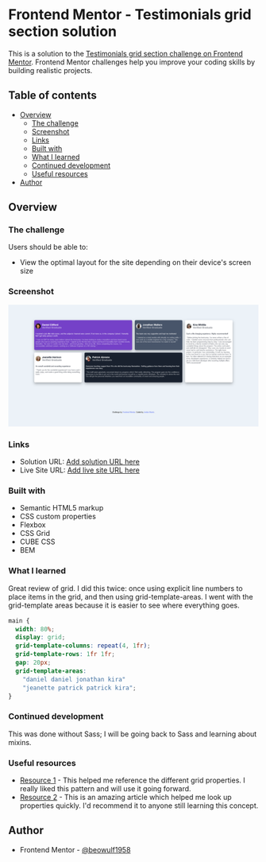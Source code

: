 # Frontend Mentor - Testimonials grid section solution

This is a solution to the [Testimonials grid section challenge on Frontend Mentor](https://www.frontendmentor.io/challenges/testimonials-grid-section-Nnw6J7Un7). Frontend Mentor challenges help you improve your coding skills by building realistic projects.

## Table of contents

- [Overview](#overview)
  - [The challenge](#the-challenge)
  - [Screenshot](#screenshot)
  - [Links](#links)
  - [Built with](#built-with)
  - [What I learned](#what-i-learned)
  - [Continued development](#continued-development)
  - [Useful resources](#useful-resources)
- [Author](#author)

## Overview

### The challenge

Users should be able to:

- View the optimal layout for the site depending on their device's screen size

### Screenshot

![Screenshot](/images/Screenshot%202024-06-26%20testimonial%20page.png)

### Links

- Solution URL: [Add solution URL here](https://www.frontendmentor.io/solutions/responsive-page-with-cube-and-bem-vanilla-html-css-BJFMT6lczk)
- Live Site URL: [Add live site URL here](https://testimonial-v2.netlify.app/)

### Built with

- Semantic HTML5 markup
- CSS custom properties
- Flexbox
- CSS Grid
- CUBE CSS
- BEM

### What I learned

Great review of grid. I did this twice: once using explicit line numbers to place items in the grid, and then using grid-template-areas. I went with the grid-template areas because it is easier to see where everything goes.

```css
main {
  width: 80%;
  display: grid;
  grid-template-columns: repeat(4, 1fr);
  grid-template-rows: 1fr 1fr;
  gap: 20px;
  grid-template-areas:
    "daniel daniel jonathan kira"
    "jeanette patrick patrick kira";
}
```

### Continued development

This was done without Sass; I will be going back to Sass and learning about mixins.

### Useful resources

- [Resource 1](https://css-tricks.com/snippets/css/complete-guide-grid/) - This helped me reference the different grid properties. I really liked this pattern and will use it going forward.
- [Resource 2](https://www.freecodecamp.org/news/complete-guide-to-css-grid/) - This is an amazing article which helped me look up properties quickly. I'd recommend it to anyone still learning this concept.

## Author

- Frontend Mentor - [@beowulf1958](https://www.frontendmentor.io/profile/beowulf1958)
